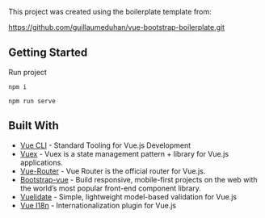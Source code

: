 This project was created using the boilerplate template from: 

https://github.com/guillaumeduhan/vue-bootstrap-boilerplate.git

## Getting Started

Run project

```
npm i

npm run serve
```

## Built With

- [Vue CLI](https://cli.vuejs.org/) - Standard Tooling for Vue.js Development
- [Vuex](https://vuex.vuejs.org/) - Vuex is a state management pattern + library for Vue.js applications.
- [Vue-Router](https://router.vuejs.org/) - Vue Router is the official router for Vue.js.
- [Bootstrap-vue](https://bootstrap-vue.org/) - Build responsive, mobile-first projects on the web with the world’s most popular front-end component library.
- [Vuelidate](https://vuelidate.js.org) - Simple, lightweight model-based validation for Vue.js
- [Vue I18n](https://kazupon.github.io/vue-i18n/) - Internationalization plugin for Vue.js

